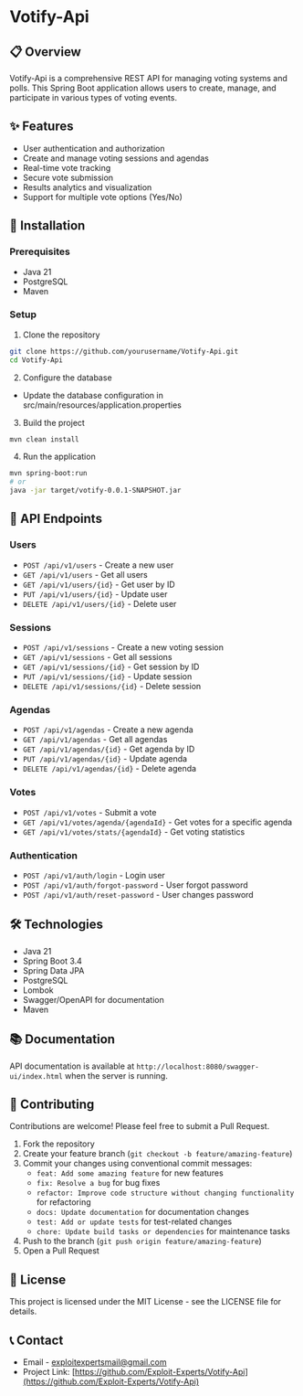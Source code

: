 # Votify-Api

## 📋 Overview
Votify-Api is a comprehensive REST API for managing voting systems and polls. This Spring Boot application allows users to create, manage, and participate in various types of voting events.

## ✨ Features
- User authentication and authorization
- Create and manage voting sessions and agendas
- Real-time vote tracking
- Secure vote submission
- Results analytics and visualization
- Support for multiple vote options (Yes/No)

## 🚀 Installation

### Prerequisites
- Java 21
- PostgreSQL
- Maven

### Setup
1. Clone the repository
```bash
git clone https://github.com/yourusername/Votify-Api.git
cd Votify-Api
```

2. Configure the database
- Update the database configuration in src/main/resources/application.properties


3. Build the project
```bash
mvn clean install
```

4. Run the application
```bash
mvn spring-boot:run
# or
java -jar target/votify-0.0.1-SNAPSHOT.jar
```

## 🔌 API Endpoints

### Users
- `POST /api/v1/users` - Create a new user
- `GET /api/v1/users` - Get all users
- `GET /api/v1/users/{id}` - Get user by ID
- `PUT /api/v1/users/{id}` - Update user
- `DELETE /api/v1/users/{id}` - Delete user

### Sessions
- `POST /api/v1/sessions` - Create a new voting session
- `GET /api/v1/sessions` - Get all sessions
- `GET /api/v1/sessions/{id}` - Get session by ID
- `PUT /api/v1/sessions/{id}` - Update session
- `DELETE /api/v1/sessions/{id}` - Delete session

### Agendas
- `POST /api/v1/agendas` - Create a new agenda
- `GET /api/v1/agendas` - Get all agendas
- `GET /api/v1/agendas/{id}` - Get agenda by ID
- `PUT /api/v1/agendas/{id}` - Update agenda
- `DELETE /api/v1/agendas/{id}` - Delete agenda

### Votes
- `POST /api/v1/votes` - Submit a vote
- `GET /api/v1/votes/agenda/{agendaId}` - Get votes for a specific agenda
- `GET /api/v1/votes/stats/{agendaId}` - Get voting statistics

### Authentication
- `POST /api/v1/auth/login` - Login user
- `POST /api/v1/auth/forgot-password` - User forgot password
- `POST /api/v1/auth/reset-password` - User changes password

## 🛠️ Technologies
- Java 21
- Spring Boot 3.4
- Spring Data JPA
- PostgreSQL
- Lombok
- Swagger/OpenAPI for documentation
- Maven

## 📚 Documentation
API documentation is available at `http://localhost:8080/swagger-ui/index.html` when the server is running.

## 🤝 Contributing
Contributions are welcome! Please feel free to submit a Pull Request.

1. Fork the repository
2. Create your feature branch (`git checkout -b feature/amazing-feature`)
3. Commit your changes using conventional commit messages:
    - `feat: Add some amazing feature` for new features
    - `fix: Resolve a bug` for bug fixes
    - `refactor: Improve code structure without changing functionality` for refactoring
    - `docs: Update documentation` for documentation changes
    - `test: Add or update tests` for test-related changes
    - `chore: Update build tasks or dependencies` for maintenance tasks
4. Push to the branch (`git push origin feature/amazing-feature`)
5. Open a Pull Request

## 📄 License
This project is licensed under the MIT License - see the LICENSE file for details.

## 📞 Contact
- Email - [exploitexpertsmail@gmail.com](mailto:exploitexpertsmail@gmail.com)
- Project Link: [https://github.com/Exploit-Experts/Votify-Api](https://github.com/Exploit-Experts/Votify-Api)